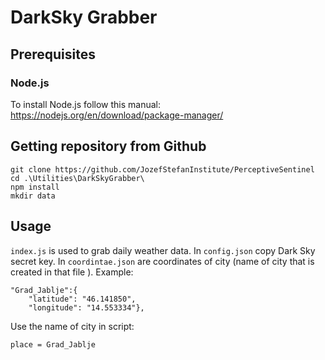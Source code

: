 # DarkSky Grabber

## Prerequisites
### Node.js
To install Node.js follow this manual: https://nodejs.org/en/download/package-manager/

## Getting repository from Github
```
git clone https://github.com/JozefStefanInstitute/PerceptiveSentinel
cd .\Utilities\DarkSkyGrabber\
npm install
mkdir data
```

## Usage
```index.js``` is used to grab daily weather data.
In ```config.json``` copy Dark Sky secret key.
In ```coordintae.json``` are coordinates of city (name of city that is created in that file ).
Example:
```
"Grad_Jablje":{
    "latitude": "46.141850",
    "longitude": "14.553334"},
```
Use the name of city in script:
```
place = Grad_Jablje
```